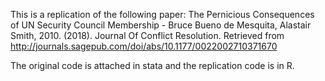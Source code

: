 This is a replication of the following paper:
  The Pernicious Consequences of UN Security Council Membership - Bruce Bueno de Mesquita, Alastair Smith, 2010. (2018). Journal Of Conflict Resolution. 
      Retrieved from http://journals.sagepub.com/doi/abs/10.1177/0022002710371670

The original code is attached in stata and the replication code is in R.

